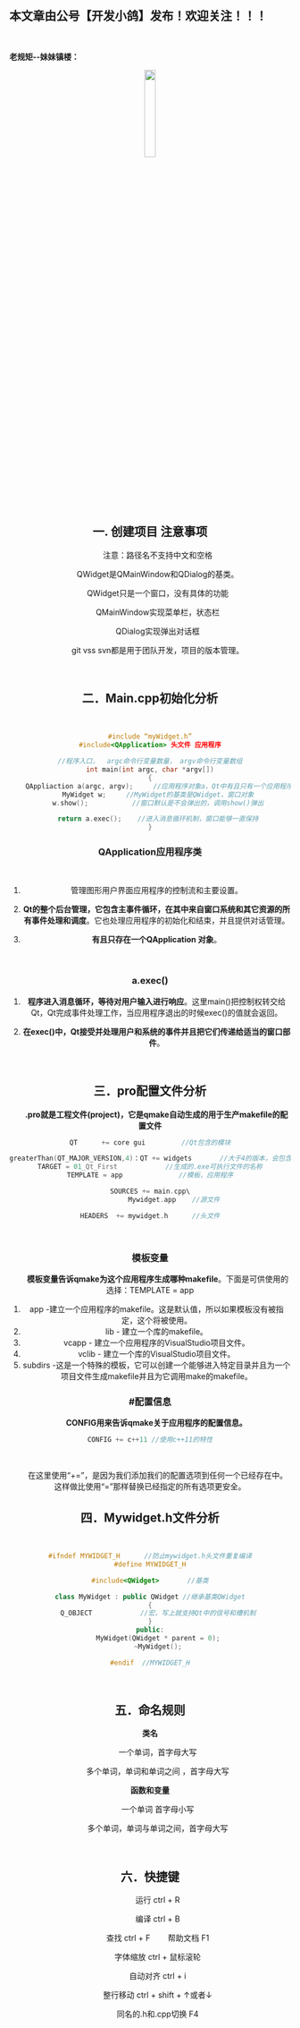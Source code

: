 ﻿
## 本文章由公号【开发小鸽】发布！欢迎关注！！！
<br>

**老规矩--妹妹镇楼：**
<center>
<img src="https://img-blog.csdnimg.cn/20200721223424816.JPG"   width="20%">




## 一.	创建项目 注意事项
&nbsp;  &nbsp;  &nbsp;  &nbsp;注意：路径名不支持中文和空格

&nbsp;  &nbsp;  &nbsp;  &nbsp;QWidget是QMainWindow和QDialog的基类。

&nbsp;  &nbsp;  &nbsp;  &nbsp;QWidget只是一个窗口，没有具体的功能

&nbsp;  &nbsp;  &nbsp;  &nbsp;QMainWindow实现菜单栏，状态栏

&nbsp;  &nbsp;  &nbsp;  &nbsp;QDialog实现弹出对话框


&nbsp;  &nbsp;  &nbsp;  &nbsp;git vss svn都是用于团队开发，项目的版本管理。

<br>

## 二．Main.cpp初始化分析
<br>

```cpp
#include “myWidget.h”
#include<QApplication> 头文件 应用程序

//程序入口，  argc命令行变量数量， argv命令行变量数组
int main(int argc, char *argv[])
{
	QAppliaction a(argc, argv);		//应用程序对象a，Qt中有且只有一个应用程序对象
	MyWidget w;		//MyWidget的基类是QWidget，窗口对象
	w.show();			//窗口默认是不会弹出的，调用show()弹出

	return a.exec();	//进入消息循环机制，窗口能够一直保持
}
```

### **QApplication应用程序类**
<br>

1. 管理图形用户界面应用程序的控制流和主要设置。

2. **Qt的整个后台管理，它包含主事件循环，在其中来自窗口系统和其它资源的所有事件处理和调度**。它也处理应用程序的初始化和结束，并且提供对话管理。

4. **有且只存在一个QApplication 对象**。 
<br>

### a.exec()
1. **程序进入消息循环，等待对用户输入进行响应**。这里main()把控制权转交给Qt，Qt完成事件处理工作，当应用程序退出的时候exec()的值就会返回。

3. **在exec()中，Qt接受并处理用户和系统的事件并且把它们传递给适当的窗口部件**。

<br>

## 三．pro配置文件分析

**&nbsp;  &nbsp;  &nbsp;  &nbsp;.pro就是工程文件(project)，它是qmake自动生成的用于生产makefile的配置文件**


```cpp
QT		+= core gui			//Qt包含的模块

greaterThan(QT_MAJOR_VERSION,4)：QT += widgets		//大于4的版本，会包含widget模块
TARGET = 01_Qt_First			//生成的.exe可执行文件的名称
TEMPLATE = app				//模板，应用程序

SOURCES += main.cpp\
			Mywidget.app	//源文件

HEADERS  += mywidget.h		//头文件
```
<br>

### **模板变量**

&nbsp;  &nbsp;  &nbsp;  &nbsp;**模板变量告诉qmake为这个应用程序生成哪种makefile**。下面是可供使用的选择：TEMPLATE = app
1. app -建立一个应用程序的makefile。这是默认值，所以如果模板没有被指定，这个将被使用。
2. lib - 建立一个库的makefile。
3. vcapp - 建立一个应用程序的VisualStudio项目文件。
4. vclib - 建立一个库的VisualStudio项目文件。
5. subdirs -这是一个特殊的模板，它可以创建一个能够进入特定目录并且为一个项目文件生成makefile并且为它调用make的makefile。

### **#配置信息**

**&nbsp;  &nbsp;  &nbsp;  &nbsp;CONFIG用来告诉qmake关于应用程序的配置信息。**

```cpp
CONFIG += c++11	//使用c++11的特性
```
<br>

&nbsp;  &nbsp;  &nbsp;  &nbsp;在这里使用“+=”，是因为我们添加我们的配置选项到任何一个已经存在中。这样做比使用“=”那样替换已经指定的所有选项更安全。
<br>




## 四．Mywidget.h文件分析
<br>

```cpp
#ifndef MYWIDGET_H		//防止mywidget.h头文件重复编译
#define MYWIDGET_H

#include<QWidget>		//基类

class MyWidget : public QWidget	//继承基类QWidget
{
	Q_OBJECT			//宏，写上就支持Qt中的信号和槽机制
}
public:
	MyWidget(QWidget * parent = 0);
	~MyWidget();

#endif  //MYWIDGET_H
```
<br>


## 五．命名规则

**类名** 

&nbsp;  &nbsp;  &nbsp;  &nbsp;一个单词，首字母大写 

&nbsp;  &nbsp;  &nbsp;  &nbsp;多个单词，单词和单词之间 ，首字母大写

**函数和变量** 

&nbsp;  &nbsp;  &nbsp;  &nbsp;一个单词 首字母小写  

&nbsp;  &nbsp;  &nbsp;  &nbsp;多个单词，单词与单词之间，首字母大写

<br>

## 六．快捷键

&nbsp;  &nbsp;  &nbsp;  &nbsp;运行  ctrl + R

&nbsp;  &nbsp;  &nbsp;  &nbsp;编译  ctrl + B

&nbsp;  &nbsp;  &nbsp;  &nbsp;查找  ctrl + F
&nbsp;  &nbsp;  &nbsp;  &nbsp;帮助文档 F1

&nbsp;  &nbsp;  &nbsp;  &nbsp;字体缩放  ctrl + 鼠标滚轮

&nbsp;  &nbsp;  &nbsp;  &nbsp;自动对齐  ctrl + i

&nbsp;  &nbsp;  &nbsp;  &nbsp;整行移动  ctrl + shift + ↑或者↓

&nbsp;  &nbsp;  &nbsp;  &nbsp;同名的.h和.cpp切换  F4


